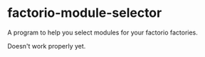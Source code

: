 # factorio-module-selector
A program to help you select modules for your factorio factories.

Doesn't work properly yet.
